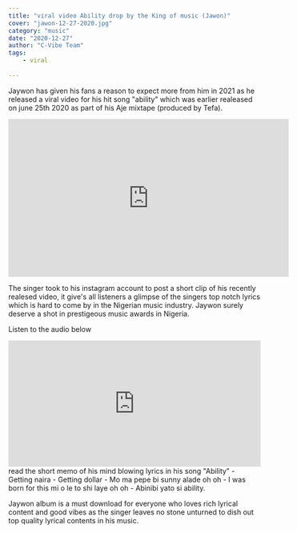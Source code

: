 ```yaml
---
title: "viral video Ability drop by the King of music (Jawon)"
cover: "jawon-12-27-2020.jpg"
category: "music"
date: "2020-12-27"
author: "C-Vibe Team"
tags:
    - viral
    
---
```


Jaywon has given his fans a reason to expect more from him in 2021 as he released a viral video for his hit song "ability" which was earlier realeased on june 25th 2020 as part of his Aje mixtape (produced by Tefa).

<iframe width="560" height="315" src="https://www.youtube.com/embed/JCiPclNOT20" frameborder="0" allow="accelerometer; autoplay; clipboard-write; encrypted-media; gyroscope; picture-in-picture" allowfullscreen></iframe>


The singer took to his instagram account to post a short clip of his recently realesed video, it give's all listeners a glimpse of the singers top notch lyrics which is hard to come by in the Nigerian music industry.
Jaywon surely deserve a shot in  prestigeous music awards in Nigeria.

Listen to the audio below
<iframe src="https://audiomack.com/embed/song/jaywonjuwonlo/ability?background=1" scrolling="no" width="100%" height="252" scrollbars="no" frameborder="0"></iframe>

<br>
read the short memo of his mind blowing lyrics in his song "Ability"
- Getting naira
- Getting dollar
- Mo ma pepe bi sunny alade oh oh 
- I was born for this mi o le to shi laye oh oh 
- Abinibi yato si ability.

Jaywon album is a must download for everyone who loves rich lyrical content and good vibes as the singer leaves no stone unturned to dish out top quality lyrical contents in his music.
